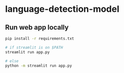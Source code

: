 # language-detection-model

## Run web app locally
```bash
pip install -r requirements.txt

# if streamlit is on $PATH
streamlit run app.py  

# else
python -m streamlit run app.py
```
